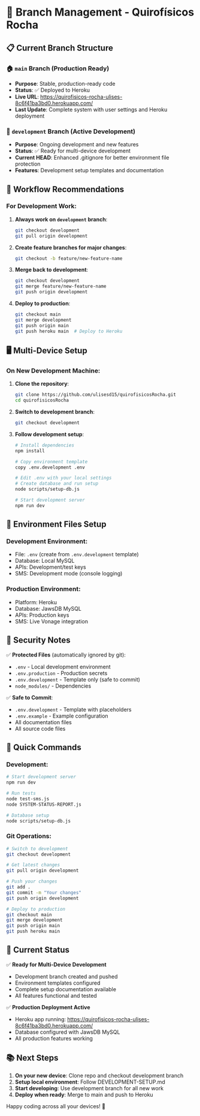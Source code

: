 # 🌿 Branch Management - Quirofísicos Rocha

## 📋 Current Branch Structure

### 🏠 `main` Branch (Production Ready)
- **Purpose**: Stable, production-ready code
- **Status**: ✅ Deployed to Heroku
- **Live URL**: https://quirofisicos-rocha-ulises-8c6f41ba3bd0.herokuapp.com/
- **Last Update**: Complete system with user settings and Heroku deployment

### 🚧 `development` Branch (Active Development)
- **Purpose**: Ongoing development and new features
- **Status**: ✅ Ready for multi-device development
- **Current HEAD**: Enhanced .gitignore for better environment file protection
- **Features**: Development setup templates and documentation

## 🔄 Workflow Recommendations

### For Development Work:
1. **Always work on `development` branch**:
   ```bash
   git checkout development
   git pull origin development
   ```

2. **Create feature branches for major changes**:
   ```bash
   git checkout -b feature/new-feature-name
   ```

3. **Merge back to development**:
   ```bash
   git checkout development
   git merge feature/new-feature-name
   git push origin development
   ```

4. **Deploy to production**:
   ```bash
   git checkout main
   git merge development
   git push origin main
   git push heroku main  # Deploy to Heroku
   ```

## 🖥️ Multi-Device Setup

### On New Development Machine:

1. **Clone the repository**:
   ```bash
   git clone https://github.com/ulisesd15/quirofisicosRocha.git
   cd quirofisicosRocha
   ```

2. **Switch to development branch**:
   ```bash
   git checkout development
   ```

3. **Follow development setup**:
   ```bash
   # Install dependencies
   npm install
   
   # Copy environment template
   copy .env.development .env
   
   # Edit .env with your local settings
   # Create database and run setup
   node scripts/setup-db.js
   
   # Start development server
   npm run dev
   ```

## 📁 Environment Files Setup

### Development Environment:
- File: `.env` (create from `.env.development` template)
- Database: Local MySQL
- APIs: Development/test keys
- SMS: Development mode (console logging)

### Production Environment:
- Platform: Heroku
- Database: JawsDB MySQL
- APIs: Production keys
- SMS: Live Vonage integration

## 🔐 Security Notes

✅ **Protected Files** (automatically ignored by git):
- `.env` - Local development environment
- `.env.production` - Production secrets
- `.env.development` - Template only (safe to commit)
- `node_modules/` - Dependencies

✅ **Safe to Commit**:
- `.env.development` - Template with placeholders
- `.env.example` - Example configuration
- All documentation files
- All source code files

## 🚀 Quick Commands

### Development:
```bash
# Start development server
npm run dev

# Run tests
node test-sms.js
node SYSTEM-STATUS-REPORT.js

# Database setup
node scripts/setup-db.js
```

### Git Operations:
```bash
# Switch to development
git checkout development

# Get latest changes
git pull origin development

# Push your changes
git add .
git commit -m "Your changes"
git push origin development

# Deploy to production
git checkout main
git merge development
git push origin main
git push heroku main
```

## 🎯 Current Status

✅ **Ready for Multi-Device Development**
- Development branch created and pushed
- Environment templates configured
- Complete setup documentation available
- All features functional and tested

✅ **Production Deployment Active**
- Heroku app running: https://quirofisicos-rocha-ulises-8c6f41ba3bd0.herokuapp.com/
- Database configured with JawsDB MySQL
- All production features working

## 📚 Next Steps

1. **On your new device**: Clone repo and checkout development branch
2. **Setup local environment**: Follow DEVELOPMENT-SETUP.md
3. **Start developing**: Use development branch for all new work
4. **Deploy when ready**: Merge to main and push to Heroku

Happy coding across all your devices! 🌟
